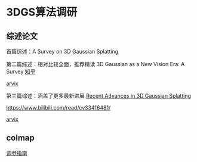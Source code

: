 
# 3DGS算法调研

## 综述论文


首篇综述：A Survey on 3D Gaussian Splatting

第二篇综述：相对比较全面，推荐精读 3D Gaussian as a New Vision Era: A Survey
[知乎](https://zhuanlan.zhihu.com/p/683723004)

[arvix](https://arxiv.org/pdf/2402.07181)

第三篇综述：涵盖了更多最新进展 [Recent Advances in 3D Gaussian Splatting](https://blog.csdn.net/c2a2o2/article/details/137871400)

https://www.bilibili.com/read/cv33416481/

[arvix](http://arxiv.org/pdf/2403.11134)




## colmap

[调参指南](https://www.bilibili.com/read/cv32336778/)
